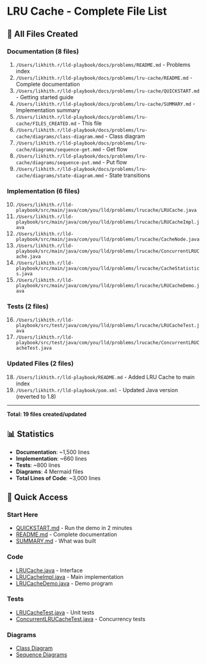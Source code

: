 # LRU Cache - Complete File List

## 📁 All Files Created

### Documentation (8 files)
1. `/Users/likhith.r/lld-playbook/docs/problems/README.md` - Problems index
2. `/Users/likhith.r/lld-playbook/docs/problems/lru-cache/README.md` - Complete documentation
3. `/Users/likhith.r/lld-playbook/docs/problems/lru-cache/QUICKSTART.md` - Getting started guide  
4. `/Users/likhith.r/lld-playbook/docs/problems/lru-cache/SUMMARY.md` - Implementation summary
5. `/Users/likhith.r/lld-playbook/docs/problems/lru-cache/FILES_CREATED.md` - This file
6. `/Users/likhith.r/lld-playbook/docs/problems/lru-cache/diagrams/class-diagram.mmd` - Class diagram
7. `/Users/likhith.r/lld-playbook/docs/problems/lru-cache/diagrams/sequence-get.mmd` - Get flow
8. `/Users/likhith.r/lld-playbook/docs/problems/lru-cache/diagrams/sequence-put.mmd` - Put flow
9. `/Users/likhith.r/lld-playbook/docs/problems/lru-cache/diagrams/state-diagram.mmd` - State transitions

### Implementation (6 files)
10. `/Users/likhith.r/lld-playbook/src/main/java/com/you/lld/problems/lrucache/LRUCache.java`
11. `/Users/likhith.r/lld-playbook/src/main/java/com/you/lld/problems/lrucache/LRUCacheImpl.java`
12. `/Users/likhith.r/lld-playbook/src/main/java/com/you/lld/problems/lrucache/CacheNode.java`
13. `/Users/likhith.r/lld-playbook/src/main/java/com/you/lld/problems/lrucache/ConcurrentLRUCache.java`
14. `/Users/likhith.r/lld-playbook/src/main/java/com/you/lld/problems/lrucache/CacheStatistics.java`
15. `/Users/likhith.r/lld-playbook/src/main/java/com/you/lld/problems/lrucache/LRUCacheDemo.java`

### Tests (2 files)
16. `/Users/likhith.r/lld-playbook/src/test/java/com/you/lld/problems/lrucache/LRUCacheTest.java`
17. `/Users/likhith.r/lld-playbook/src/test/java/com/you/lld/problems/lrucache/ConcurrentLRUCacheTest.java`

### Updated Files (2 files)
18. `/Users/likhith.r/lld-playbook/README.md` - Added LRU Cache to main index
19. `/Users/likhith.r/lld-playbook/pom.xml` - Updated Java version (reverted to 1.8)

---

**Total: 19 files created/updated**

## 📊 Statistics

- **Documentation**: ~1,500 lines
- **Implementation**: ~660 lines
- **Tests**: ~800 lines
- **Diagrams**: 4 Mermaid files
- **Total Lines of Code**: ~3,000 lines

## 🎯 Quick Access

### Start Here
- [QUICKSTART.md](QUICKSTART.md) - Run the demo in 2 minutes
- [README.md](README.md) - Complete documentation
- [SUMMARY.md](SUMMARY.md) - What was built

### Code
- [LRUCache.java](../../../src/main/java/com/you/lld/problems/lrucache/LRUCache.java) - Interface
- [LRUCacheImpl.java](../../../src/main/java/com/you/lld/problems/lrucache/LRUCacheImpl.java) - Main implementation
- [LRUCacheDemo.java](../../../src/main/java/com/you/lld/problems/lrucache/LRUCacheDemo.java) - Demo program

### Tests
- [LRUCacheTest.java](../../../src/test/java/com/you/lld/problems/lrucache/LRUCacheTest.java) - Unit tests
- [ConcurrentLRUCacheTest.java](../../../src/test/java/com/you/lld/problems/lrucache/ConcurrentLRUCacheTest.java) - Concurrency tests

### Diagrams
- [Class Diagram](diagrams/class-diagram.mmd)
- [Sequence Diagrams](diagrams/)

